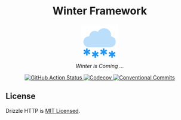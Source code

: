 <h1 align='center'>Winter Framework</h1>

<p align='center'>
  <img src="logo.png" alt="Repository Logo" width='100px' height='100px' />
  <br />
  <i>Winter is Coming ...</i>
</p>

<p align='center'>
  <a href="https://github.com/vitorsalgado/winter-framework/actions/workflows/ci.yml">
    <img src="https://github.com/vitorsalgado/winter-framework/actions/workflows/ci.yml/badge.svg" alt="GitHub Action Status" />
  </a>
  <a href="https://codecov.io/gh/vitorsalgado/winter-framework">
    <img src="https://codecov.io/gh/vitorsalgado/winter-framework/branch/main/graph/badge.svg?token=RDVBVV9OGK" alt="Codecov"/>
  </a>
  <a href="https://conventionalcommits.org">
    <img src="https://img.shields.io/badge/Conventional%20Commits-1.0.0-blue.svg?logo=git" alt="Conventional Commits"/>
  </a>
</p>

## License

Drizzle HTTP is [MIT Licensed](LICENSE).
